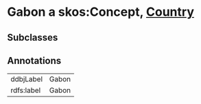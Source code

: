# Gabon a skos:Concept, [Country](/0.1/Country)

## Subclasses

## Annotations

|||
|-----|-----|
|ddbjLabel|Gabon|
|rdfs:label|Gabon|

